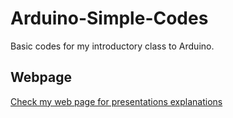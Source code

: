 # Arduino-Simple-Codes
Basic codes for my introductory class to Arduino.

## Webpage
[Check my web page for presentations explanations](https://makeroboticsprojects.wordpress.com/microcontrollers/arduino/)
